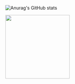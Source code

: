 
![Anurag's GitHub stats](https://github-readme-stats.vercel.app/api?username=sanaa-ennaji&show_icons=true&theme=radical)

<a href="https://github.com/sanaa-ennaji/convoychat">
  <img height=200 align="center" src="https://github-readme-stats.vercel.app/api/top-langs?username=anuraghazra&layout=compact&langs_count=8&card_width=320" />
</a>
